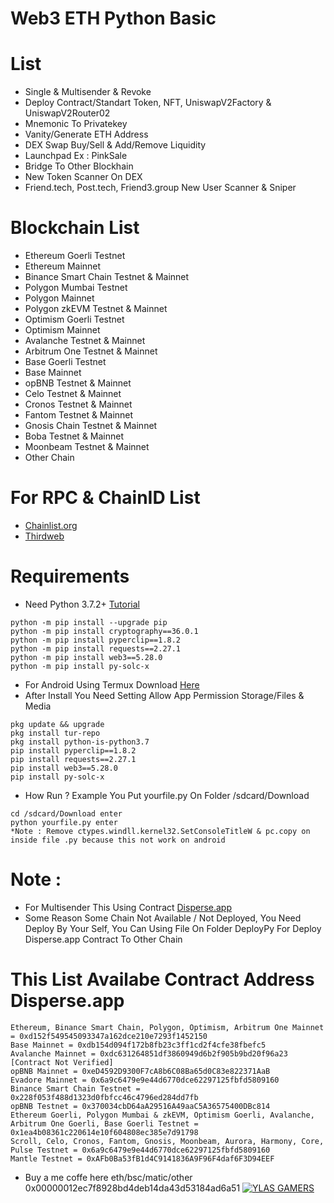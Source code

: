 # Web3 ETH Python Basic
# List
- Single & Multisender & Revoke
- Deploy Contract/Standart Token, NFT, UniswapV2Factory & UniswapV2Router02
- Mnemonic To Privatekey
- Vanity/Generate ETH Address
- DEX Swap Buy/Sell & Add/Remove Liquidity
- Launchpad Ex : PinkSale
- Bridge To Other Blockhain
- New Token Scanner On DEX
- Friend.tech, Post.tech, Friend3.group New User Scanner & Sniper

# Blockchain List
- Ethereum Goerli Testnet
- Ethereum Mainnet
- Binance Smart Chain Testnet & Mainnet
- Polygon Mumbai Testnet
- Polygon Mainnet
- Polygon zkEVM Testnet & Mainnet
- Optimism Goerli Testnet
- Optimism Mainnet
- Avalanche Testnet & Mainnet
- Arbitrum One Testnet & Mainnet
- Base Goerli Testnet
- Base Mainnet
- opBNB Testnet & Mainnet
- Celo Testnet & Mainnet
- Cronos Testnet & Mainnet
- Fantom Testnet & Mainnet
- Gnosis Chain Testnet & Mainnet
- Boba Testnet & Mainnet
- Moonbeam Testnet & Mainnet
- Other Chain

# For RPC & ChainID List
- [Chainlist.org](https://chainlist.org/)
- [Thirdweb](https://thirdweb.com/chainlist)

# Requirements
- Need Python 3.7.2+ [Tutorial](https://mega.nz/embed/sthm2AbT#_fjOr9MztzUYnn5gbsce0GdXUZPpcuSAGJPJicJYo88)
```
python -m pip install --upgrade pip
python -m pip install cryptography==36.0.1
python -m pip install pyperclip==1.8.2
python -m pip install requests==2.27.1
python -m pip install web3==5.28.0
python -m pip install py-solc-x
```
- For Android Using Termux Download [Here](https://f-droid.org/repo/com.termux_118.apk)
- After Install You Need Setting Allow App Permission Storage/Files & Media
```
pkg update && upgrade
pkg install tur-repo
pkg install python-is-python3.7
pip install pyperclip==1.8.2
pip install requests==2.27.1
pip install web3==5.28.0
pip install py-solc-x
```
- How Run ? Example You Put yourfile.py On Folder /sdcard/Download
```
cd /sdcard/Download enter
python yourfile.py enter
*Note : Remove ctypes.windll.kernel32.SetConsoleTitleW & pc.copy on inside file .py because this not work on android
```

# Note :
- For Multisender This Using Contract [Disperse.app](https://disperse.app/)
- Some Reason Some Chain Not Available / Not Deployed, You Need Deploy By Your Self, You Can Using File On Folder DeployPy For Deploy Disperse.app Contract To Other Chain
# This List Availabe Contract Address Disperse.app
```
Ethereum, Binance Smart Chain, Polygon, Optimism, Arbitrum One Mainnet = 0xd152f549545093347a162dce210e7293f1452150
Base Mainnet = 0xdb154d094f172b8fb23c3ff1cd2f4cfe38fbefc5
Avalanche Mainnet = 0xdc631264851df3860949d6b2f905b9bd20f96a23 [Contract Not Verified]
opBNB Mainnet = 0xeD4592D9300F7cA8b6C08Ba65d0C83e822371AaB
Evadore Mainnet = 0x6a9c6479e9e44d6770dce62297125fbfd5809160
Binance Smart Chain Testnet = 0x228f053f488d1323d0fbfcc46c4796ed284dd7fb
opBNB Testnet = 0x370034cbD64aA29516A49aaC5A36575400DBc814
Ethereum Goerli, Polygon Mumbai & zkEVM, Optimism Goerli, Avalanche, Arbitrum One Goerli, Base Goerli Testnet = 0x1ea4b08361c220614e10f604808ec385e7d91798
Scroll, Celo, Cronos, Fantom, Gnosis, Moonbeam, Aurora, Harmony, Core, Pulse Testnet = 0x6a9c6479e9e44d6770dce62297125fbfd5809160
Mantle Testnet = 0xAFb0Ba53fB1d4C9141836A9F96F4daf6F3D94EEF
```

- Buy a me coffe here eth/bsc/matic/other 0x00000012ec7f8928bd4deb14da43d53184ad6a51
[![YLAS GAMERS](https://i.ibb.co/DK85Cyx/Screenshot-1.png)](https://github.com/ylasgamers/web3.eth.py)

